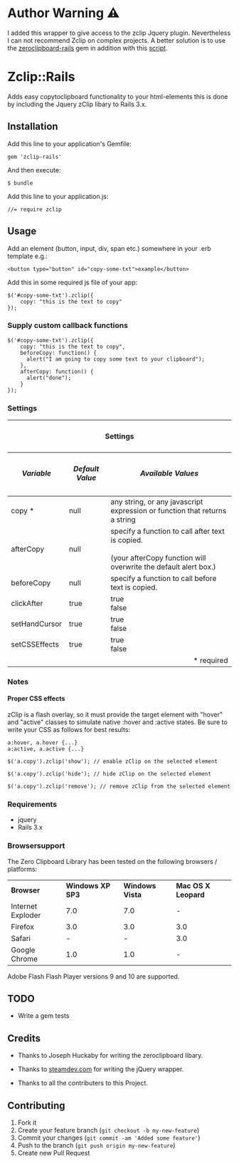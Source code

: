 # Author Warning :warning:

I added this wrapper to give access to the zclip Jquery plugin. Nevertheless I can not recommend Zclip on complex projects.
A better solution is to use the [zeroclipboard-rails](https://github.com/HaNdTriX/zeroclipboard-rails) gem in addition with this [script](https://github.com/HaNdTriX/zeroclipboard-rails/wiki/zeroclipboard-rails---jQuery-Examples).

# Zclip::Rails

Adds easy copytoclipboard functionality to your html-elements this is done by including the Jquery zClip libary to Rails 3.x.

## Installation

Add this line to your application's Gemfile:

    gem 'zclip-rails'

And then execute:

    $ bundle

Add this line to your application.js:

    //= require zclip

## Usage

Add an element (button, input, div, span etc.) somewhere in your .erb template e.g.:

    <button type="button" id="copy-some-txt">example</button>

Add this in some required js file of your app:

    $('#copy-some-txt').zclip({
        copy: "this is the text to copy"
    });

### Supply custom callback functions

    $('#copy-some-txt').zclip({
        copy: "this is the text to copy",
        beforeCopy: function() {
          alert("I am going to copy some text to your clipboard");
        },
        afterCopy: function() {
          alert("done");
        }
    });

### Settings

<table>
  <thead>
    <tr>
      <th colspan="3">
        <h4>Settings</h4>
      </th>
    </tr>
    <tr>
      <th>
        <h5>Variable</h5>
      </th>
      <th>
        <h5>Default Value</h5>
      </th>
      <th>
        <h5>Available Values</h5>
      </th>
    </tr>
  </thead>
  <tbody>
    <tr>
      <td>copy *</td>
      <td>null</td>
      <td>any string, or any javascript expression or function that returns a string</td>
    </tr>
    <tr>
      <td>afterCopy</td>
      <td>null</td>
      <td>specify a function to call after text is copied.<br><br>(your afterCopy function will overwrite the default alert box.)</td>
    </tr>
    <tr>
      <td>beforeCopy</td>
      <td>null</td>
      <td>specify a function to call before text is copied.</td>
    </tr>
    <tr>
      <td>clickAfter</td>
      <td>true</td>
      <td>true<br>false</td>
    </tr>
    <tr>
      <td>setHandCursor</td>
      <td>true</td>
      <td>true<br>false</td>
    </tr>
    <tr>
      <td>setCSSEffects</td>
      <td>true</td>
      <td>true<br>false</td>
    </tr>
    <tr>
      <td colspan="3" style="text-align:right">* required</td>
    </tr>
  </tbody>
</table>

### Notes

#### Proper CSS effects
zClip is a flash overlay, so it must provide the target element with "hover" and "active" classes to simulate native :hover and :active states. Be sure to write your CSS as follows for best results:

    a:hover, a.hover {...}
    a:active, a.active {...}

    $('a.copy').zclip('show'); // enable zClip on the selected element

    $('a.copy').zclip('hide'); // hide zClip on the selected element

    $('a.copy').zclip('remove'); // remove zClip from the selected element

### Requirements

* jquery
* Rails 3.x

### Browsersupport

The Zero Clipboard Library has been tested on the following browsers / platforms:

<table>
    <tr>
      <td><strong>Browser</strong></td>
      <td><strong>Windows XP SP3</strong></td>
      <td><strong>Windows Vista</strong></td>
      <td><strong>Mac OS X Leopard</strong></td>
    </tr> 
    <tr>
      <td> Internet Exploder </td>
      <td> 7.0 </td>
      <td> 7.0 </td>
      <td> - </td>
    </tr> <tr>
      <td> Firefox </td>
      <td> 3.0 </td>
      <td> 3.0 </td>
      <td> 3.0 </td>
    </tr> <tr>
      <td> Safari </td>
      <td> - </td>
      <td> - </td>
      <td> 3.0 </td>
    </tr> <tr>
      <td> Google Chrome </td>
      <td> 1.0 </td>
      <td> 1.0 </td>
      <td> - </td>
    </tr> 
</table>

Adobe Flash Flash Player versions 9 and 10 are supported.

## TODO

* Write a gem tests

## Credits

* Thanks to Joseph Huckaby for writing the zeroclipboard libary.

* Thanks to [steamdev.com](http://www.steamdev.com/zclip/) for writing the jQuery wrapper.

* Thanks to all the contributers to this Project.

## Contributing

1. Fork it
2. Create your feature branch (`git checkout -b my-new-feature`)
3. Commit your changes (`git commit -am 'Added some feature'`)
4. Push to the branch (`git push origin my-new-feature`)
5. Create new Pull Request
